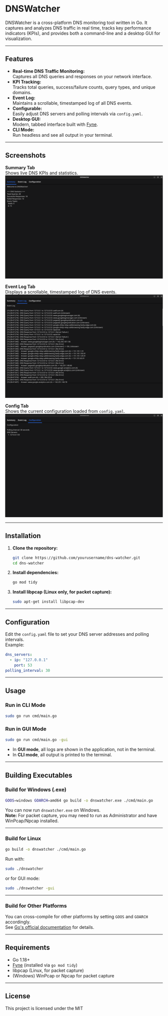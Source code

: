 # DNSWatcher

DNSWatcher is a cross-platform DNS monitoring tool written in Go. It captures and analyzes DNS traffic in real time, tracks key performance indicators (KPIs), and provides both a command-line and a desktop GUI for visualization.

---

## Features

- **Real-time DNS Traffic Monitoring:**  
  Captures all DNS queries and responses on your network interface.
- **KPI Tracking:**  
  Tracks total queries, success/failure counts, query types, and unique domains.
- **Event Log:**  
  Maintains a scrollable, timestamped log of all DNS events.
- **Configurable:**  
  Easily adjust DNS servers and polling intervals via `config.yaml`.
- **Desktop GUI:**  
  Modern, tabbed interface built with [Fyne](https://fyne.io/).
- **CLI Mode:**  
  Run headless and see all output in your terminal.

---

## Screenshots

**Summary Tab**  
Shows live DNS KPIs and statistics.  
![Summary Tab](images/summary.png)

**Event Log Tab**  
Displays a scrollable, timestamped log of DNS events.  
![Event Log Tab](images/eventlog.png)

**Config Tab**  
Shows the current configuration loaded from `config.yaml`.  
![Config Tab](images/config.png)

---

## Installation

1. **Clone the repository:**
   ```bash
   git clone https://github.com/yourusername/dns-watcher.git
   cd dns-watcher
   ```

2. **Install dependencies:**
   ```bash
   go mod tidy
   ```

3. **Install libpcap (Linux only, for packet capture):**
   ```bash
   sudo apt-get install libpcap-dev
   ```

---

## Configuration

Edit the `config.yaml` file to set your DNS server addresses and polling intervals.  
Example:

```yaml
dns_servers:
  - ip: "127.0.0.1"
    port: 53
polling_interval: 30
```

---

## Usage

### Run in CLI Mode

```bash
sudo go run cmd/main.go
```

### Run in GUI Mode

```bash
sudo go run cmd/main.go -gui
```

- In **GUI mode**, all logs are shown in the application, not in the terminal.
- In **CLI mode**, all output is printed to the terminal.

---

## Building Executables

### Build for Windows (.exe)

```bash
GOOS=windows GOARCH=amd64 go build -o dnswatcher.exe ./cmd/main.go
```

You can now run `dnswatcher.exe` on Windows.  
**Note:** For packet capture, you may need to run as Administrator and have WinPcap/Npcap installed.

---

### Build for Linux

```bash
go build -o dnswatcher ./cmd/main.go
```

Run with:

```bash
sudo ./dnswatcher
```
or for GUI mode:
```bash
sudo ./dnswatcher -gui
```

---

### Build for Other Platforms

You can cross-compile for other platforms by setting `GOOS` and `GOARCH` accordingly.  
See [Go's official documentation](https://golang.org/doc/install/source#environment) for details.

---

## Requirements

- Go 1.18+
- [Fyne](https://fyne.io/) (installed via `go mod tidy`)
- libpcap (Linux, for packet capture)
- (Windows) WinPcap or Npcap for packet capture

---

## License

This project is licensed under the MIT